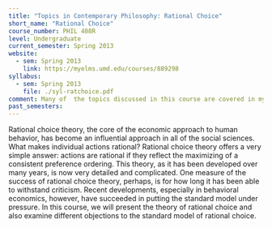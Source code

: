 ```yaml
---
title: "Topics in Contemporary Philosophy: Rational Choice"
short_name: "Rational Choice"
course_number: PHIL 408R
level: Undergraduate
current_semester: Spring 2013
website:
  - sem: Spring 2013
    link: https://myelms.umd.edu/courses/889298
syllabus:
  - sem: Spring 2013
    file: ./syl-ratchoice.pdf
comment: Many of  the topics discussed in this course are covered in my course Methods in Philosophy, Politics and Economics.
past_semesters:
---
```


Rational choice theory, the core of the economic approach to human behavior, has become an influential approach in all of the social sciences. What makes individual actions rational? Rational choice theory offers a very simple answer: actions are rational if they reflect the maximizing of a consistent preference ordering.  This theory, as it has been developed over many years, is now very detailed and complicated.  One measure  of the success of rational choice theory, perhaps, is for how long it has been able to withstand criticism.   Recent developments, especially in behavioral economics, however, have succeeded in putting the standard model under pressure.   In this course, we will present the theory of rational choice and   also examine different objections to the standard model of rational choice.